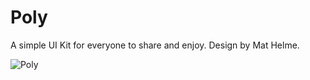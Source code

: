 Poly
====

A simple UI Kit for everyone to share and enjoy. Design by Mat Helme.

![Poly](http://i.imgur.com/jz5gUY1.jpg)
